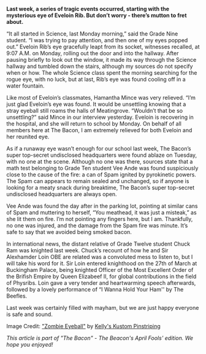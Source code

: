 
**Last week, a series of tragic events occurred, starting with the mysterious eye of Eveloin Rib. But don’t worry - there’s mutton to fret about.**

“It all started in Science, last Monday morning,” said the Grade Nine
student. “I was trying to pay attention, and then one of my eyes popped
out.” Eveloin Rib’s eye gracefully leapt from its socket, witnesses
recalled, at 9:07 A.M. on Monday, rolling out the door and into the
hallway. After pausing briefly to look out the window, it made its way
through the Science hallway and tumbled down the stairs, although my
sources do not specify when or how. The whole Science class spent the
morning searching for the rogue eye, with no luck, but at last, Rib’s
eye was found cooling off in a water fountain.

Like most of Eveloin’s classmates, Hamantha Mince was very relieved.
“I’m just glad Eveloin’s eye was found. It would be unsettling knowing
that a stray eyeball still roams the halls of Meatingrove. “Wouldn’t
that be so unsettling?” said Mince in our interview yesterday. Eveloin
is recovering in the hospital, and she will return to school by Monday.
On behalf of all members here at The Bacon, I am extremely relieved for
both Eveloin and her reunited eye.

As if a runaway eye wasn’t enough for our school last week, The Bacon’s
super top-secret undisclosed headquarters were found ablaze on Tuesday,
with no one at the scene. Although no one was there, sources state that
a math test belonging to Grade Ten student Vee Ande was found
suspiciously close to the cause of the fire: a can of Spam ignited by
pyrokinetic powers. The Spam can appears to remain sealed and unchanged,
so if anyone is looking for a meaty snack during breaktime, The Bacon’s
super top-secret undisclosed headquarters are always open.

Vee Ande was found the day after in the parking lot, pointing at similar
cans of Spam and muttering to herself, “You meathead, it was just a
misteak,” as she lit them on fire. I’m not pointing any fingers here,
but I am. Thankfully, no one was injured, and the damage from the Spam
fire was minute. It’s safe to say that we avoided being smoked bacon.

In international news, the distant relative of Grade Twelve student
Chuck Ram was knighted last week. Chuck’s recount of how he and Sir
Alexhamder Loin OBE are related was a convoluted mess to listen to, but
I will take his word for it. Sir Loin entered knighthood on the 27th of
March at Buckingham Palace, being knighted Officer of the Most Excellent
Order of the Brifish Empire by Queen Elizabeef II, for global
contributions in the field of Physribs. Loin gave a very tender and
heartwarming speech afterwards, followed by a lovely performance of “I
Wanna Hold Your Ham'' by The Beefles.

Last week was certainly filled with mayham, but we are just happy
everyone is safe and sound.

Image Credit: <a href="https://www.flickr.com/photos/66323260@N04/6994994306">"Zombie Eyeball"</a> by <a href="https://www.flickr.com/photos/66323260@N04">Kelly's Kustom Pinstriping</a>

*This article is part of "The Bacon" - The Beacon's April Fools' edition. We hope you enjoyed!*
